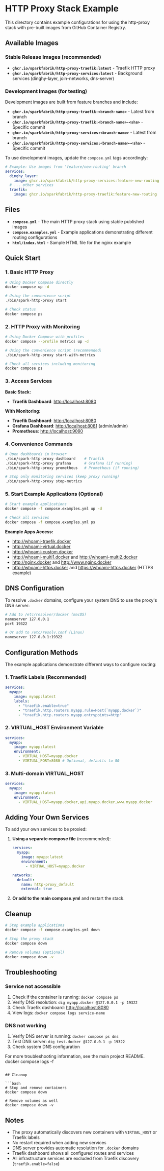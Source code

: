 # HTTP Proxy Stack Example

This directory contains example configurations for using the http-proxy stack with pre-built images from GitHub Container Registry.

## Available Images

### Stable Release Images (recommended)

- **`ghcr.io/sparkfabrik/http-proxy-traefik:latest`** - Traefik HTTP proxy
- **`ghcr.io/sparkfabrik/http-proxy-services:latest`** - Background services (dinghy-layer, join-networks, dns-server)

### Development Images (for testing)

Development images are built from feature branches and include:

- **`ghcr.io/sparkfabrik/http-proxy-traefik:<branch-name>`** - Latest from branch
- **`ghcr.io/sparkfabrik/http-proxy-traefik:<branch-name>-<sha>`** - Specific commit
- **`ghcr.io/sparkfabrik/http-proxy-services:<branch-name>`** - Latest from branch
- **`ghcr.io/sparkfabrik/http-proxy-services:<branch-name>-<sha>`** - Specific commit

To use development images, update the `compose.yml` tags accordingly:

```yaml
# Example: Use images from 'feature/new-routing' branch
services:
  dinghy_layer:
    image: ghcr.io/sparkfabrik/http-proxy-services:feature-new-routing
  # ... other services
  traefik:
    image: ghcr.io/sparkfabrik/http-proxy-traefik:feature-new-routing
```

## Files

- **`compose.yml`** - The main HTTP proxy stack using stable published images
- **`compose.examples.yml`** - Example applications demonstrating different routing configurations
- **`html/index.html`** - Sample HTML file for the nginx example

## Quick Start

### 1. Basic HTTP Proxy

```bash
# Using Docker Compose directly
docker compose up -d

# Using the convenience script
./bin/spark-http-proxy start

# Check status
docker compose ps
```

### 2. HTTP Proxy with Monitoring

```bash
# Using Docker Compose with profiles
docker compose --profile metrics up -d

# Using the convenience script (recommended)
./bin/spark-http-proxy start-with-metrics

# Check all services including monitoring
docker compose ps
```

### 3. Access Services

**Basic Stack:**

- **Traefik Dashboard**: <http://localhost:8080>

**With Monitoring:**

- **Traefik Dashboard**: <http://localhost:8080>
- **Grafana Dashboard**: <http://localhost:8081> (admin/admin)
- **Prometheus**: <http://localhost:9090>

### 4. Convenience Commands

```bash
# Open dashboards in browser
./bin/spark-http-proxy dashboard    # Traefik
./bin/spark-http-proxy grafana      # Grafana (if running)
./bin/spark-http-proxy prometheus   # Prometheus (if running)

# Stop only monitoring services (keep proxy running)
./bin/spark-http-proxy stop-metrics
```

### 5. Start Example Applications (Optional)

```bash
# Start example applications
docker compose -f compose.examples.yml up -d

# Check all services
docker compose -f compose.examples.yml ps
```

**Example Apps Access:**

- <http://whoami-traefik.docker>
- <http://whoami-virtual.docker>
- <http://whoami-custom.docker>
- <http://whoami-multi1.docker> and <http://whoami-multi2.docker>
- <http://nginx.docker> and <http://www.nginx.docker>
- <http://whoami-https.docker> and <https://whoami-https.docker> (HTTPS example)

## DNS Configuration

To resolve `.docker` domains, configure your system DNS to use the proxy's DNS server:

```bash
# Add to /etc/resolver/docker (macOS)
nameserver 127.0.0.1
port 19322

# Or add to /etc/resolv.conf (Linux)
nameserver 127.0.0.1:19322
```

## Configuration Methods

The example applications demonstrate different ways to configure routing:

### 1. Traefik Labels (Recommended)

```yaml
services:
  myapp:
    image: myapp:latest
    labels:
      - "traefik.enable=true"
      - "traefik.http.routers.myapp.rule=Host(`myapp.docker`)"
      - "traefik.http.routers.myapp.entrypoints=http"
```

### 2. VIRTUAL_HOST Environment Variable

```yaml
services:
  myapp:
    image: myapp:latest
    environment:
      - VIRTUAL_HOST=myapp.docker
      - VIRTUAL_PORT=8080 # Optional, defaults to 80
```

### 3. Multi-domain VIRTUAL_HOST

```yaml
services:
  myapp:
    image: myapp:latest
    environment:
      - VIRTUAL_HOST=myapp.docker,api.myapp.docker,www.myapp.docker
```

## Adding Your Own Services

To add your own services to be proxied:

1. **Using a separate compose file** (recommended):

   ```yaml
   services:
     myapp:
       image: myapp:latest
       environment:
         - VIRTUAL_HOST=myapp.docker

   networks:
     default:
       name: http-proxy_default
       external: true
   ```

2. **Or add to the main compose.yml** and restart the stack.

## Cleanup

```bash
# Stop example applications
docker compose -f compose.examples.yml down

# Stop the proxy stack
docker compose down

# Remove volumes (optional)
docker compose down -v
```

## Troubleshooting

### Service not accessible

1. Check if the container is running: `docker compose ps`
2. Verify DNS resolution: `dig myapp.docker @127.0.0.1 -p 19322`
3. Check Traefik dashboard: <http://localhost:8080>
4. View logs: `docker compose logs service-name`

### DNS not working

1. Verify DNS server is running: `docker compose ps dns`
2. Test DNS server: `dig test.docker @127.0.0.1 -p 19322`
3. Check system DNS configuration

For more troubleshooting information, see the main project README.
docker compose logs -f

````

## Cleanup

```bash
# Stop and remove containers
docker compose down

# Remove volumes as well
docker compose down -v
````

## Notes

- The proxy automatically discovers new containers with `VIRTUAL_HOST` or Traefik labels
- No restart required when adding new services
- DNS server provides automatic resolution for `.docker` domains
- Traefik dashboard shows all configured routes and services
- All infrastructure services are excluded from Traefik discovery (`traefik.enable=false`)
